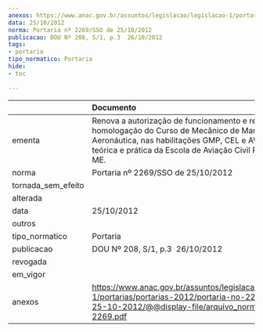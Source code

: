 ```yaml
---
anexos: https://www.anac.gov.br/assuntos/legislacao/legislacao-1/portarias/portarias-2012/portaria-no-2269-sso-de-25-10-2012/@@display-file/arquivo_norma/PA2012-2269.pdf
data: 25/10/2012
norma: Portaria nº 2269/SSO de 25/10/2012
publicacao: DOU Nº 208, S/1, p.3  26/10/2012
tags:
- portaria
tipo_normatico: Portaria
hide: 
- toc 
 
---
```


|                    | Documento                                                                                                                                                                                                          |
|:-------------------|:-------------------------------------------------------------------------------------------------------------------------------------------------------------------------------------------------------------------|
| ementa             | Renova a autorização de funcionamento e renova a homologação do Curso de Mecânico de Manutenção Aeronáutica, nas habilitações GMP, CEL e AVI, partes teórica e prática da Escola de Aviação Civil Ribeiro Ltda-ME. |
| norma              | Portaria nº 2269/SSO de 25/10/2012                                                                                                                                                                                 |
| tornada_sem_efeito |                                                                                                                                                                                                                    |
| alterada           |                                                                                                                                                                                                                    |
| data               | 25/10/2012                                                                                                                                                                                                         |
| outros             |                                                                                                                                                                                                                    |
| tipo_normatico     | Portaria                                                                                                                                                                                                           |
| publicacao         | DOU Nº 208, S/1, p.3  26/10/2012                                                                                                                                                                                   |
| revogada           |                                                                                                                                                                                                                    |
| em_vigor           |                                                                                                                                                                                                                    |
| anexos             | https://www.anac.gov.br/assuntos/legislacao/legislacao-1/portarias/portarias-2012/portaria-no-2269-sso-de-25-10-2012/@@display-file/arquivo_norma/PA2012-2269.pdf                                                  |
